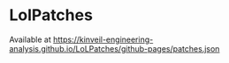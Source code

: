 # LolPatches

Available at https://kinveil-engineering-analysis.github.io/LoLPatches/github-pages/patches.json
